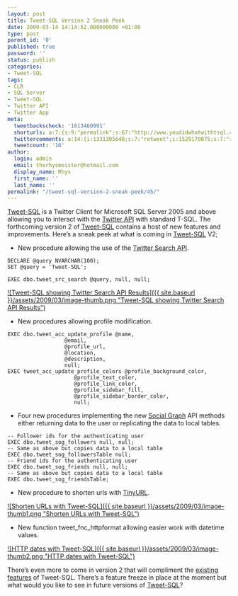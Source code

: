 ```yaml
---
layout: post
title: Tweet-SQL Version 2 Sneak Peek
date: 2009-03-14 14:14:52.000000000 +01:00
type: post
parent_id: '0'
published: true
password: ''
status: publish
categories:
- Tweet-SQL
tags:
- CLR
- SQL Server
- Tweet-SQL
- Twitter API
- Twitter App
meta:
  tweetbackscheck: '1613460991'
  shorturls: a:7:{s:9:"permalink";s:67:"http://www.youdidwhatwithtsql.com/tweet-sql-version-2-sneak-peek/45";s:7:"tinyurl";s:25:"http://tinyurl.com/cewdfk";s:4:"isgd";s:17:"http://is.gd/sBRq";s:5:"bitly";s:20:"http://bit.ly/14WB6m";s:5:"snipr";s:22:"http://snipr.com/fykod";s:5:"snurl";s:22:"http://snurl.com/fykod";s:7:"snipurl";s:24:"http://snipurl.com/fykod";}
  twittercomments: a:14:{i:1331305648;s:7:"retweet";i:1529170075;s:7:"retweet";i:1527163917;s:7:"retweet";i:1527135648;s:7:"retweet";s:17:"37302458611007488";s:7:"retweet";s:17:"37256128345817088";s:7:"retweet";s:17:"37253367688331264";s:7:"retweet";s:17:"37253152864477184";s:7:"retweet";s:17:"37252605256138753";s:7:"retweet";s:17:"37249244448559104";s:7:"retweet";s:17:"37210362017218561";s:7:"retweet";s:17:"37209863234781184";s:7:"retweet";s:17:"37205278415917056";s:7:"retweet";s:17:"37179186581864448";s:7:"retweet";}
  tweetcount: '16'
author:
  login: admin
  email: therhysmeister@hotmail.com
  display_name: Rhys
  first_name: ''
  last_name: ''
permalink: "/tweet-sql-version-2-sneak-peek/45/"
---
```

[Tweet-SQL](http://www.tweet-sql.com) is a Twitter Client for Microsoft SQL Server 2005 and above allowing you to interact with the [Twitter API](apiwiki.twitter.com) with standard T-SQL. The forthcoming version 2 of [Tweet-SQL](http://www.tweet-sql.com) contains a host of new features and improvements. Here’s a sneak peek at what is coming in [Tweet-SQL](http://www.tweet-sql.com) V2;

- New procedure allowing the use of the [Twitter Search API](apiwiki.twitter.com/Search+API+Documentatio).
```
DECLARE @query NVARCHAR(100);
SET @query = 'Tweet-SQL';

EXEC dbo.tweet_src_search @query, null, null;
```

[![Tweet-SQL showing Twitter Search API Results]({{ site.baseurl }}/assets/2009/03/image-thumb.png "Tweet-SQL showing Twitter Search API Results")](http://www.youdidwhatwithtsql.com/wp-content/uploads/2009/03/image.png)&nbsp;

- New procedures allowing profile modification. 

```
EXEC dbo.tweet_acc_update_profile @name,
				  @email,
				  @profile_url,
				  @location,
				  @description,
				  null;
EXEC tweet_acc_update_profile_colors @profile_background_color,
				     @profile_text_color,
				     @profile_link_color,
				     @profile_sidebar_fill,
				     @profile_sidebar_border_color,
				     null;
```

- Four new procedures implementing the new [Social Graph](http://apiwiki.twitter.com/REST+API+Documentation#SocialGraphMethods) API methods either returning data to the user or replicating the data to local tables. 

```
-- Follower ids for the authenticating user
EXEC dbo.tweet_sog_followers null, null;
-- Same as above but copies data to a local table
EXEC dbo.tweet_sog_followersTable null;
-- Friend ids for the authenticating user
EXEC dbo.tweet_sog_friends null, null;
-- Same as above but copies data to a local table
EXEC dbo.tweet_sog_friendsTable;
```

- New procedure to shorten urls with [TinyURL](http://tinyurl.com). 

[![Shorten URLs with Tweet-SQL]({{ site.baseurl }}/assets/2009/03/image-thumb1.png "Shorten URLs with Tweet-SQL")](http://www.youdidwhatwithtsql.com/wp-content/uploads/2009/03/image1.png)

- New function tweet\_fnc\_httpformat allowing easier work with datetime values. 

[![HTTP dates with Tweet-SQL]({{ site.baseurl }}/assets/2009/03/image-thumb2.png "HTTP dates with Tweet-SQL")](http://www.youdidwhatwithtsql.com/wp-content/uploads/2009/03/image2.png)

There’s even more to come in version 2 that will compliment the [existing features](http://www.tweet-sql.com/features.php) of Tweet-SQL. There’s a feature freeze in place at the moment but what would you like to see in future versions of [Tweet-SQL](http://www.tweet-sql.com)?

